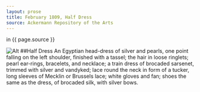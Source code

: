 ```yaml
---
layout: prose
title: February 1809, Half Dress
source: Ackermann Repository of the Arts
---
```

<p class="citation"> in {{ page.source }}</p>

![Alt](/./assets/1809-02-ack-half-dress-burgundy.jpg "Ackermann: February 1809, Half Dress")
##Half Dress
An Egyptian head-dress of silver and pearls, one point falling on the
left shoulder, finished with a tassel; the hair in loose ringlets; pearl ear-rings, bracelets, and necklace; a train dress of brocaded sarsenet,
trimmed with silver and vandyked; lace round the neck in form of a
tucker, long sleeves of Mecklin or Brussels lace; white gloves and
fan; shoes the same as the dress, of brocaded silk, with silver bows.
